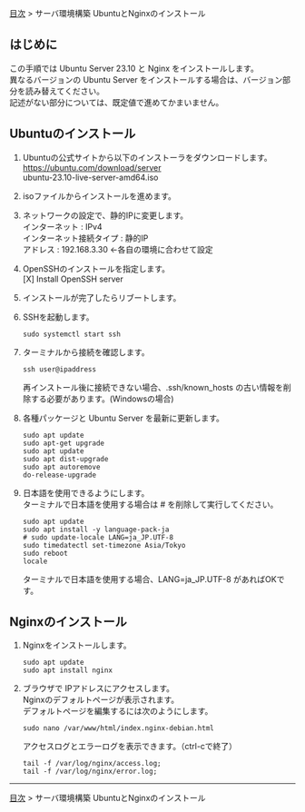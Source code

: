 [目次](../目次.md) > サーバ環境構築 UbuntuとNginxのインストール

## はじめに
この手順では Ubuntu Server 23.10 と Nginx をインストールします。  
異なるバージョンの Ubuntu Server をインストールする場合は、バージョン部分を読み替えてください。  
記述がない部分については、既定値で進めてかまいません。

## Ubuntuのインストール
1. Ubuntuの公式サイトから以下のインストーラをダウンロードします。  
   https://ubuntu.com/download/server    
   ubuntu-23.10-live-server-amd64.iso  
1. isoファイルからインストールを進めます。
1. ネットワークの設定で、静的IPに変更します。  
    インターネット : IPv4  
      インターネット接続タイプ : 静的IP  
      アドレス                 : 192.168.3.30 ←各自の環境に合わせて設定
1. OpenSSHのインストールを指定します。  
    [X] Install OpenSSH server
1. インストールが完了したらリブートします。  
1. SSHを起動します。
   ```
   sudo systemctl start ssh
   ```
1. ターミナルから接続を確認します。
   ```
   ssh user@ipaddress
   ```
   再インストール後に接続できない場合、.ssh/known_hosts の古い情報を削除する必要があります。(Windowsの場合)

1. 各種パッケージと Ubuntu Server を最新に更新します。
   ```shell
   sudo apt update
   sudo apt-get upgrade
   sudo apt update
   sudo apt dist-upgrade
   sudo apt autoremove
   do-release-upgrade
   ```
1. 日本語を使用できるようにします。  
   ターミナルで日本語を使用する場合は # を削除して実行してください。
   ```shell
   sudo apt update
   sudo apt install -y language-pack-ja
   # sudo update-locale LANG=ja_JP.UTF-8
   sudo timedatectl set-timezone Asia/Tokyo
   sudo reboot
   locale
   ```
   ターミナルで日本語を使用する場合、LANG=ja_JP.UTF-8 があればOKです。

## Nginxのインストール
1. Nginxをインストールします。
   ```shell
   sudo apt update
   sudo apt install nginx
   ```
1. ブラウザで IPアドレスにアクセスします。  
   Nginxのデフォルトページが表示されます。  
   デフォルトページを編集するには次のようにします。
   ```shell
   sudo nano /var/www/html/index.nginx-debian.html
   ```
   アクセスログとエラーログを表示できます。（ctrl-cで終了）
   ```shell
   tail -f /var/log/nginx/access.log;
   tail -f /var/log/nginx/error.log;
   ```

***
[目次](../目次.md) > サーバ環境構築 UbuntuとNginxのインストール
